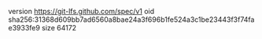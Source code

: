 version https://git-lfs.github.com/spec/v1
oid sha256:31368d609bb7ad6560a8bae24a3f696b1fe524a3c1be23443f3f74fae3933fe9
size 64172
